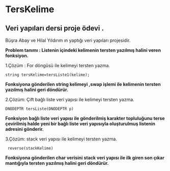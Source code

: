 # TersKelime
## Veri yapıları dersi proje ödevi .

Büşra Abay ve Hilal Yıldırım ın yaptığı veri yapıları projesidir.  

**Problem tanımı : Listenin içindeki kelimenin tersten yazılmış halini veren fonksiyon.**  

1.Çözüm : For döngüsü ile kelimeyi tersten yazma. 

```string tersKelime=tersListe1(kelime); ```

**Fonksiyona gönderilen string kelimeyi ,swap işlemi ile kelimenin tersten yazılmış halini geri döndürür.**

2.Çözüm: Çift bağlı liste veri yapısı ile kelimeyi tersten yazma.

```DNODEPTR tersListe(DNODEPTR p) ```

**Fonksiyon bağlı liste veri yapısı ile gönderilmiş karakter topluluğunu terse çevirilmiş halde yeni bir bağlı liste veri yapısıyla oluşturulmuş listenin adresini gönderir.**

3.Çözüm: stack veri yapısı ile kelimeyi tersten yazma.

``` reverse(stackKelime)```

**Fonksiyona gönderilen char verisini stack veri yapısı ile ilk giren son çıkar mantığıyla tersten yazılmış halini geri döndürür.**
